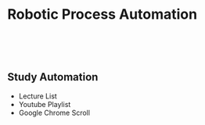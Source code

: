 # Robotic Process Automation
<br/><br/><br/>
## Study Automation
* Lecture List
* Youtube Playlist
* Google Chrome Scroll
